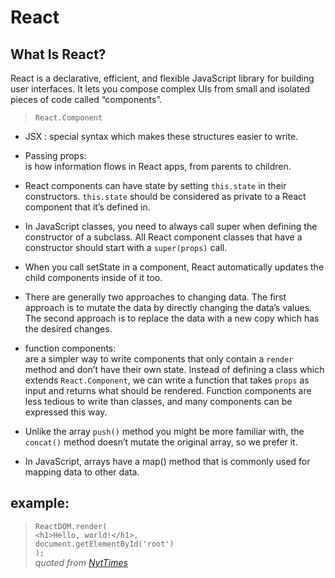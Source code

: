 # React  

## What Is React?  

React is a declarative, efficient, and flexible JavaScript library for building user interfaces. It lets you compose complex UIs from small and isolated pieces of code called “components”.  

> `React.Component`  

* JSX : 
special syntax which makes these structures easier to write.  


* Passing props:  
is how information flows in React apps, from parents to children.    

* React components can have state by setting `this.state` in their constructors. `this.state` should be considered as private to a React component that it’s defined in.  

* In JavaScript classes, you need to always call super when defining the constructor of a subclass. All React component classes that have a constructor should start with a `super(props)` call.  

* When you call setState in a component, React automatically updates the child components inside of it too.  

* There are generally two approaches to changing data. The first approach is to mutate the data by directly changing the data’s values. The second approach is to replace the data with a new copy which has the desired changes.  

*  function components:  
are a simpler way to write components that only contain a `render` method and don’t have their own state. Instead of defining a class which extends `React.Component`, we can write a function that takes `props` as input and returns what should be rendered. Function components are less tedious to write than classes, and many components can be expressed this way.  

* Unlike the array `push()` method you might be more familiar with, the `concat()` method doesn’t mutate the original array, so we prefer it.  

* In JavaScript, arrays have a map() method that is commonly used for mapping data to other data.  


## example:

> `ReactDOM.render(`   
>  `<h1>Hello, world!</h1>,`   
>  `document.getElementById('root')`   
>  `);`   
 *quoted from [NytTimes](https://reactjs.org/docs/hello-world.html)*